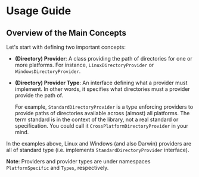 # Usage Guide

## Overview of the Main Concepts

Let's start with defining two important concepts:

-   **(Directory) Provider**: A class providing the path of directories for one or more platforms. For instance, `LinuxDirectoryProvider` or `WindowsDirectoryProvider`.

-   **(Directory) Provider Type**: An interface defining what a provider must implement. In other words, it specifies what directories must a provider provide the path of.

    For example, `StandardDirectoryProvider` is a type enforcing providers to provide paths of directories available across (almost) all platforms. The term standard is in the context of the library, not a real standard or specification. You could call it `CrossPlatformDirectoryProvider` in your mind.

In the examples above, Linux and Windows (and also Darwin) providers are all of standard type (i.e. implements `StandardDirectoryProvider` interface).

**Note**: Providers and provider types are under namespaces `PlatformSpecific` and `Types`, respectively.
